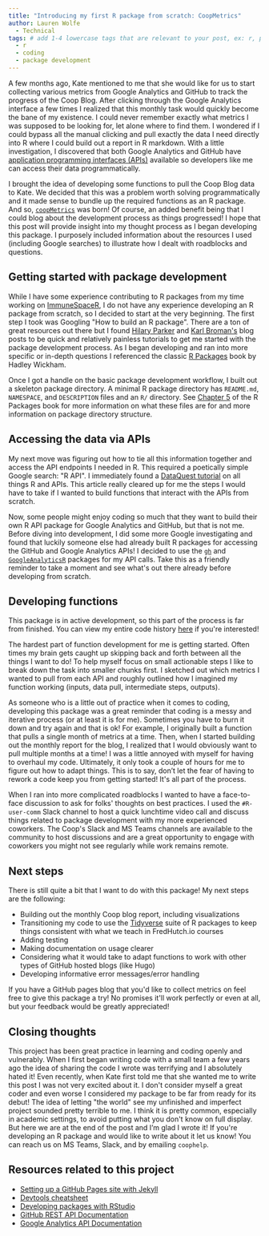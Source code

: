 ```yaml
---
title: "Introducing my first R package from scratch: CoopMetrics"
author: Lauren Wolfe
  - Technical
tags: # add 1-4 lowercase tags that are relevant to your post, ex: r, python, genomics, workflows
  - r
  - coding
  - package development
---
```


A few months ago, Kate mentioned to me that she would like for us to start collecting various metrics from Google Analytics and GitHub to track the progress of the Coop Blog. After clicking through the Google Analytics interface a few times I realized that this monthly task would quickly become the bane of my existence. I could never remember exactly what metrics I was supposed to be looking for, let alone where to find them. I wondered if I could bypass all the manual clicking and pull exactly the data I need directly into R where I could build out a report in R markdown. With a little investigation, I discovered that both Google Analytics and GitHub have [application programming interfaces (APIs)](https://en.wikipedia.org/wiki/Application_programming_interface) available so developers like me can access their data programmatically.

I brought the idea of developing some functions to pull the Coop Blog data to Kate. We decided that this was a problem worth solving programmatically and it made sense to bundle up the required functions as an R package. And so, [`coopMetrics`](https://github.com/FredHutch/coopMetrics) was born! Of course, an added benefit being that I could blog about the development process as things progressed! I hope that this post will provide insight into my thought process as I began developing this package. I purposely included information about the resources I used (including Google searches) to illustrate how I dealt with roadblocks and questions.

## Getting started with package development

While I have some experience contributing to R packages from my time working on [ImmuneSpaceR](https://github.com/RGLab/ImmuneSpaceR), I do not have any experience developing an R package from scratch, so I decided to start at the very beginning. The first step I took was Googling "How to build an R package". There are a ton of great resources out there but I found [Hilary Parker](https://hilaryparker.com/2014/04/29/writing-an-r-package-from-scratch/) and [Karl Broman's](https://kbroman.org/pkg_primer/) blog posts to be quick and relatively painless tutorials to get me started with the package development process. As I began developing and ran into more specific or in-depth questions I referenced the classic [R Packages](http://r-pkgs.had.co.nz/) book by Hadley Wickham. 

Once I got a handle on the basic package development workflow, I built out a skeleton package directory. A minimal R package directory has `README.md`, `NAMESPACE`, and `DESCRIPTION` files and an `R/` directory. See [Chapter 5](https://r-pkgs.org/workflows101.html#creating) of the R Packages book for more information on what these files are for and more information on package directory structure.

## Accessing the data via APIs

My next move was figuring out how to tie all this information together and access the API endpoints I needed in R. This required a poetically simple Google search: "R API". I immediately found a [DataQuest tutorial](https://www.dataquest.io/blog/r-api-tutorial/) on all things R and APIs. This article really cleared up for me the steps I would have to take if I wanted to build functions that interact with the APIs from scratch. 

Now, some people might enjoy coding so much that they want to build their own R API package for Google Analytics and GitHub, but that is not me. Before diving into development, I did some more Google investigating and found that luckily someone else had already built R packages for accessing the GitHub and Google Analytics APIs! I decided to use the [`gh`](https://github.com/r-lib/gh) and [`GoogleAnalyticsR`](https://github.com/MarkEdmondson1234/googleAnalyticsR/) packages for my API calls. Take this as a friendly reminder to take a moment and see what's out there already before developing from scratch.

## Developing functions

This package is in active development, so this part of the process is far from finished. You can view my entire code history [here](https://github.com/FredHutch/coopMetrics/commits/main/R) if you're interested! 

The hardest part of function development for me is getting started. Often times my brain gets caught up skipping back and forth between all the things I want to do! To help myself focus on small actionable steps I like to break down the task into smaller chunks first. I sketched out which metrics I wanted to pull from each API and roughly outlined how I imagined my function working (inputs, data pull, intermediate steps, outputs).

As someone who is a little out of practice when it comes to coding, developing this package was a great reminder that coding is a messy and iterative process (or at least it is for me). Sometimes you have to burn it down and try again and that is ok! For example, I originally built a function that pulls a single month of metrics at a time. Then, when I started building out the monthly report for the blog, I realized that I would obviously want to pull multiple months at a time! I was a little annoyed with myself for having to overhaul my code. Ultimately, it only took a couple of hours for me to figure out how to adapt things. This is to say, don’t let the fear of having to rework a code keep you from getting started! It's all part of the process.

When I ran into more complicated roadblocks I wanted to have a face-to-face discussion to ask for folks' thoughts on best practices. I used the `#R-user-comm` Slack channel to host a quick lunchtime video call and discuss things related to package development with my more experienced coworkers. The Coop's Slack and MS Teams channels are available to the community to host discussions and are a great opportunity to engage with coworkers you might not see regularly while work remains remote.

## Next steps

There is still quite a bit that I want to do with this package! My next steps are the following:
- Building out the monthly Coop blog report, including visualizations
- Transitioning my code to use the [Tidyverse](https://www.tidyverse.org/) suite of R packages to keep things consistent with what we teach in FredHutch.io courses
- Adding testing
- Making documentation on usage clearer
- Considering what it would take to adapt functions to work with other types of GitHub hosted blogs (like Hugo)
- Developing informative error messages/error handling

If you have a GitHub pages blog that you'd like to collect metrics on feel free to give this package a try! No promises it'll work perfectly or even at all, but your feedback would be greatly appreciated!

## Closing thoughts

This project has been great practice in learning and coding openly and vulnerably. When I first began writing code with a small team a few years ago the idea of sharing the code I wrote was terrifying and I absolutely hated it!  Even recently, when Kate first told me that she wanted me to write this post I was not very excited about it. I don't consider myself a great coder and even worse I considered my package to be far from ready for its debut! The idea of letting "the world" see my unfinished and imperfect project sounded pretty terrible to me. I think it is pretty common, especially in academic settings, to avoid putting what you don't know on full display. But here we are at the end of the post and I’m glad I wrote it! If you're developing an R package and would like to write about it let us know! You can reach us on MS Teams, Slack, and by emailing `coophelp`.

## Resources related to this project

- [Setting up a GitHub Pages site with Jekyll](https://docs.github.com/en/github/working-with-github-pages/setting-up-a-github-pages-site-with-jekyll)
- [Devtools cheatsheet](https://rstudio.com/wp-content/uploads/2015/06/devtools-cheatsheet.pdf)
- [Developing packages with RStudio](https://support.rstudio.com/hc/en-us/articles/200486488-Developing-Packages-with-RStudio)
- [GitHub REST API Documentation](https://docs.github.com/en/rest)
- [Google Analytics API Documentation](https://developers.google.com/analytics/devguides/reporting)
